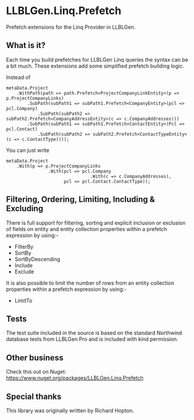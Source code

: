 # LLBLGen.Linq.Prefetch
Prefetch extensions for the Linq Provider in LLBLGen.

## What is it?
Each time you build prefetches for LLBLGen Linq queries the syntax can be a bit much.  These extensions add some simplified prefetch building logic.

Instead of

    metaData.Project
        .WithPath(path => path.Prefetch<ProjectCompanyLinkEntity>(p => p.ProjectCompanyLinks)
            .SubPath(subPath1 => subPath1.Prefetch<CompanyEntity>(pcl => pcl.Company)
                .SubPath(subPath2 => subPath2.Prefetch<CompanyAddressEntity>(c => c.CompanyAddresses)))
            .SubPath(subPath1 => subPath1.Prefetch<ContactEntity>(Pcl => pcl.Contact)
                .SubPath(subPath2 => subPath2.Prefetch<ContactTypeEntity>(c => c.ContactType))));
            
You can just write

    metaData.Project
        .With(p => p.ProjectCompanyLinks
                    .With(pcl => pcl.Company
                                    .With(c => c.CompanyAddresses),
                          pcl => pcl.Contact.ContactType));

## Filtering, Ordering, Limiting, Including & Excluding

There is full support for filtering, sorting and explicit inclusion or exclusion of fields on entity and entity collection properties within a prefetch expression by using:-
* FilterBy
* SortBy
* SortByDescending
* Include
* Exclude

It is also possible to limit the number of rows from an entity collection properties within a prefetch expression by using:-
* LimitTo

## Tests

The test suite included in the source is based on the standard Northwind database tests from LLBLGen Pro and is included with kind permission.

## Other business

Check this out on Nuget: https://www.nuget.org/packages/LLBLGen.Linq.Prefetch

## Special thanks
This library was originally written by Richard Hopton.